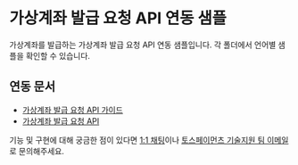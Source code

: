 # 가상계좌 발급 요청 API 연동 샘플

가상계좌를 발급하는 가상계좌 발급 요청 API 연동 샘플입니다. 각 폴더에서 언어별 샘플을 확인할 수 있습니다.

## 연동 문서

- [가상계좌 발급 요청 API 가이드](https://docs.tosspayments.com/guides/payment/virtual-account-api)
- [가상계좌 발급 요청 API](https://docs.tosspayments.com/reference#%EA%B0%80%EC%83%81%EA%B3%84%EC%A2%8C-%EB%B0%9C%EA%B8%89-%EC%9A%94%EC%B2%AD)

기능 및 구현에 대해 궁금한 점이 있다면 [1:1 채팅](https://discord.com/invite/VdkfJnknD9)이나 [토스페이먼츠 기술지원 팀 이메일](techsupport@tosspayments.com)로 문의해주세요.
